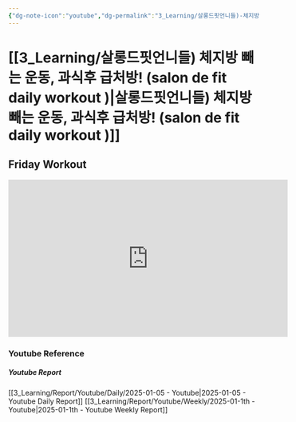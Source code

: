 ```yaml
---
{"dg-note-icon":"youtube","dg-permalink":"3_Learning/살롱드핏언니들)-체지방-빼는-운동,-과식후-급처방!-(salon-de-fit-daily-workout-)","created-date":"2025-01-05 1:35:34 pm","date":"2025-01-05","type":"youtube","tags":["youtube","workout"],"aliases":null,"youtuber":"제이제이","channelName":"제이제이살롱드핏","link":"https://www.youtube.com/watch?v=i2TEEdgHqRA","img":"https://img.youtube.com/vi/i2TEEdgHqRA/0.jpg","dg-publish":true,"permalink":"/3_Learning/살롱드핏언니들)-체지방-빼는-운동,-과식후-급처방!-(salon-de-fit-daily-workout-)/","dgPassFrontmatter":true,"noteIcon":"youtube"}
---
```


# [[3_Learning/살롱드핏언니들) 체지방 빼는 운동, 과식후 급처방! (salon de fit daily workout )\|살롱드핏언니들) 체지방 빼는 운동, 과식후 급처방! (salon de fit daily workout )]]
## Friday Workout


<div class="container-root"><span></span></div><div><div class="container-root"><iframe width="560" height="315" src="https://www.youtube.com/embed/i2TEEdgHqRA" title="YouTube video player" frameborder="0" allow="accelerometer; autoplay; clipboard-write; encrypted-media; gyroscope; picture-in-picture; web-share" allowfullscreen=""></iframe></div></div>















### Youtube Reference
##### Youtube Report
[[3_Learning/Report/Youtube/Daily/2025-01-05 - Youtube\|2025-01-05 - Youtube Daily Report]]
[[3_Learning/Report/Youtube/Weekly/2025-01-1th - Youtube\|2025-01-1th - Youtube Weekly Report]]




